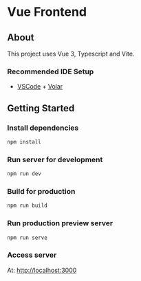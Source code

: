 # Vue Frontend

## About

This project uses Vue 3, Typescript and Vite.

### Recommended IDE Setup

- [VSCode](https://code.visualstudio.com/) + [Volar](https://marketplace.visualstudio.com/items?itemName=johnsoncodehk.volar)

## Getting Started

### Install dependencies

```bash
npm install
```

### Run server for development

```bash
npm run dev
```

### Build for production

```bash
npm run build
```

### Run production preview server

```bash
npm run serve
```

### Access server

At: <http://localhost:3000>
